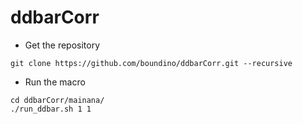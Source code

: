 ddbarCorr
====

* Get the repository
```
git clone https://github.com/boundino/ddbarCorr.git --recursive
```

* Run the macro
```
cd ddbarCorr/mainana/
./run_ddbar.sh 1 1
```
